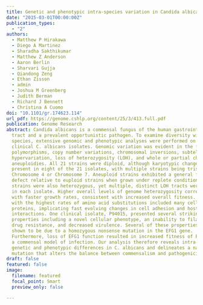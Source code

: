 ```yaml
---
title: Genetic and phenotypic intra-species variation in Candida albicans
date: "2015-03-01T00:00:00Z"
publication_types:
  - "2"
authors:
  - Matthew P Hirakawa
  - Diego A Martinez
  - Sharadha Sakthikumar
  - Matthew Z Anderson
  - Aaron Berlin
  - Sharvari Gujja
  - Qiandong Zeng
  - Ethan Zisson
  - admin
  - Joshua M Greenberg
  - Judith Berman
  - Richard J Bennett
  - Christina A Cuomo
doi: "10.1101/gr.174623.114"
url_pdf: https://genome.cshlp.org/content/25/3/413.full.pdf
publication: Genome Research
abstract: Candida albicans is a commensal fungus of the human gastrointestinal
  tract and a prevalent opportunistic pathogen. To examine diversity within this
  species, extensive genomic and phenotypic analyses were performed on 21
  clinical C. albicans isolates. Genomic variation was evident in the form of
  polymorphisms, copy number variations, chromosomal inversions, subtelomeric
  hypervariation, loss of heterozygosity (LOH), and whole or partial chromosome
  aneuploidies. All 21 strains were diploid, although karyotypic changes were
  present in eight of the 21 isolates, with multiple strains being trisomic for
  Chromosome 4 or Chromosome 7. Aneuploid strains exhibited a general fitness
  defect relative to euploid strains when grown under replete conditions. All
  strains were also heterozygous, yet multiple, distinct LOH tracts were present
  in each isolate. Higher overall levels of genome heterozygosity correlated
  with faster growth rates, consistent with increased overall fitness. Genes
  with the highest rates of amino acid substitutions included many cell wall
  proteins, implicating fast evolving changes in cell adhesion and host
  interactions. One clinical isolate, P94015, presented several striking
  properties including a novel cellular phenotype, an inability to filament,
  drug resistance, and decreased virulence. Several of these properties were
  shown to be due to a homozygous nonsense mutation in the EFG1 gene.
  Furthermore, loss of EFG1 function resulted in increased fitness of P94015 in
  a commensal model of infection. Our analysis therefore reveals intra-species
  genetic and phenotypic differences in C. albicans and delineates a natural
  mutation that alters the balance between commensalism and pathogenicity.
draft: false
featured: false
image:
  filename: featured
  focal_point: Smart
  preview_only: false

---
```


